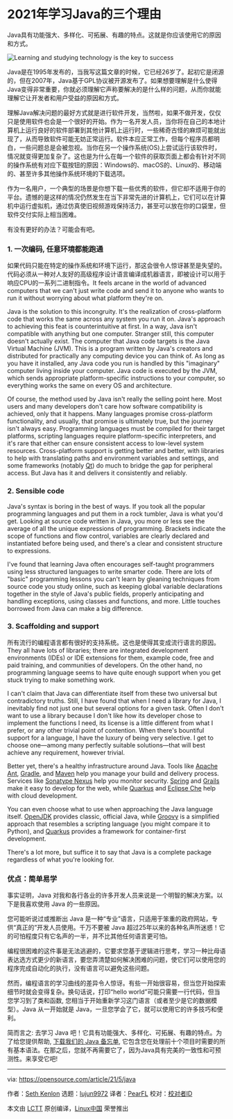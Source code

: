 [#]: subject: (3 reasons to learn Java in 2021)
[#]: via: (https://opensource.com/article/21/5/java)
[#]: author: (Seth Kenlon https://opensource.com/users/seth)
[#]: collector: (lujun9972)
[#]: translator: (PearFL)
[#]: reviewer: ( )
[#]: publisher: ( )
[#]: url: ( )

2021年学习Java的三个理由
======
Java具有功能强大、多样化、可拓展、有趣的特点。这就是你应该使用它的原因和方式。

![Learning and studying technology is the key to success][1]

Java是在1995年发布的，当我写这篇文章的时候，它已经26岁了。起初它是闭源的，但在2007年，Java基于GPL协议被开源发布了。如果想要理解是什么使得Java变得非常重要，你就必须理解它声称要解决的是什么样的问题，从而你就能理解它让开发者和用户受益的原因和方式。

理解Java解决问题的最好方式就是进行软件开发，当然啦，如果不做开发，仅仅只是使用软件也会是一个很好的开始。作为一名开发人员，当你将在自己的本地计算机上运行良好的软件部署到其他计算机上运行时，一些稀奇古怪的麻烦可能就出现了，从而导致软件可能无妨正常运行。软件本应正常工作，但每个程序员都明白，一些问题总是会被忽视。当你在另一个操作系统(OS)上尝试运行该软件时，情况就变得更加复杂了。这也是为什么在每一个软件的获取页面上都会有针对不同的操作系统有对应下载按钮的原因：Windows的、macOS的、Linux的、移动端的、甚至许多其他操作系统环境的下载选项。

作为一名用户，一个典型的场景是你想下载一些优秀的软件，但它却不适用于你的平台。遗憾的是这样的情况仍然发生在当下非常先进的计算机上，它们可以在计算机中运行虚拟机，通过仿真使旧视频游戏保持活力，甚至可以放在你的口袋里，但软件交付实际上相当困难。

有没有更好的办法？可能会有吧。

### 1\. 一次编码, 任意环境都能跑通

如果代码只能在特定的操作系统和环境下运行，那这会很令人惊讶甚至是失望的。代码必须从一种对人友好的高级程序设计语言编译成机器语言，即被设计可以用于响应CPU的一系列二进制指令。It feels arcane in the world of advanced computers that we can't just write code and send it to anyone who wants to run it without worrying about what platform they're on.

Java is the solution to this incongruity. It's the realization of cross-platform code that works the same across any system you run it on. Java's approach to achieving this feat is counterintuitive at first. In a way, Java isn't compatible with anything but one computer. Stranger still, this computer doesn't actually exist. The computer that Java code targets is the Java Virtual Machine (JVM). This is a program written by Java's creators and distributed for practically any computing device you can think of. As long as you have it installed, any Java code you run is handled by this "imaginary" computer living inside your computer. Java code is executed by the JVM, which sends appropriate platform-specific instructions to your computer, so everything works the same on every OS and architecture.

Of course, the method used by Java isn't really the selling point here. Most users and many developers don't care how software compatibility is achieved, only that it happens. Many languages promise cross-platform functionality, and usually, that promise is ultimately true, but the journey isn't always easy. Programming languages must be compiled for their target platforms, scripting languages require platform-specific interpreters, and it's rare that either can ensure consistent access to low-level system resources. Cross-platform support is getting better and better, with libraries to help with translating paths and environment variables and settings, and some frameworks (notably [Qt][2]) do much to bridge the gap for peripheral access. But Java has it and delivers it consistently and reliably.

### 2\. Sensible code

Java's syntax is boring in the best of ways. If you took all the popular programming languages and put them in a rock tumbler, Java is what you'd get. Looking at source code written in Java, you more or less see the average of all the unique expressions of programming. Brackets indicate the scope of functions and flow control, variables are clearly declared and instantiated before being used, and there's a clear and consistent structure to expressions.

I've found that learning Java often encourages self-taught programmers using less structured languages to write smarter code. There are lots of "basic" programming lessons you can't learn by gleaning techniques from source code you study online, such as keeping global variable declarations together in the style of Java's public fields, properly anticipating and handling exceptions, using classes and functions, and more. Little touches borrowed from Java can make a big difference.

### 3\. Scaffolding and support

所有流行的编程语言都有很好的支持系统。这也是使得其变成流行语言的原因。They all have lots of libraries; there are integrated development environments (IDEs) or IDE extensions for them, example code, free and paid training, and communities of developers. On the other hand, no programming language seems to have quite enough support when you get stuck trying to make something work.

I can't claim that Java can differentiate itself from these two universal but contradictory truths. Still, I have found that when I need a library for Java, I inevitably find not just one but several options for a given task. Often I don't want to use a library because I don't like how its developer chose to implement the functions I need, its license is a little different from what I prefer, or any other trivial point of contention. When there's bountiful support for a language, I have the luxury of being very selective. I get to choose one—among many perfectly suitable solutions—that will best achieve any requirement, however trivial.

Better yet, there's a healthy infrastructure around Java. Tools like [Apache Ant][3], [Gradle][4], and [Maven][5] help you manage your build and delivery process. Services like [Sonatype Nexus][6] help you monitor security. [Spring][7] and [Grails][8] make it easy to develop for the web, while [Quarkus][9] and [Eclipse Che][10] help with cloud development.

You can even choose what to use when approaching the Java language itself. [OpenJDK][11] provides classic, official Java, while [Groovy][12] is a simplified approach that resembles a scripting language (you might compare it to Python), and [Quarkus][13] provides a framework for container-first development.

There's a lot more, but suffice it to say that Java is a complete package regardless of what you're looking for.

### 优点：简单易学

事实证明，Java 对我和各行各业的许多开发人员来说是一个明智的解决方案。以下是我喜欢使用 Java 的一些原因。

您可能听说过或推断出 Java 是一种“专业”语言，只适用于笨重的政府网站，专供“真正的”开发人员使用。千万不要被 Java 超过25年以来的各种名声所迷惑！它的可怕程度只有它名声的一半，并不比其他任何语言更可怕。

编程很困难的这件事是无法逃避的，它要求您基于逻辑进行思考，学习一种比母语表达选方式更少的新语言，要您弄清楚如何解决困难的问题，使它们可以使用您的程序完成自动化的执行，没有语言可以避免这些问题。

然而，编程语言的学习曲线的差异令人惊讶。有些一开始很容易，但当您开始探索细节时就会变得复杂。换句话说，打印“hello world”可能只需要一行代码，但当您学习到了类和函数, 您相当于开始重新学习这门语言（或者至少是它的数据模型）。Java 从一开始就是 Java，一旦您学会了它，就可以使用它的许多技巧和便利。

简而言之: 去学习 Java 吧！它具有功能强大、多样化、可拓展、有趣的特点。为了给您提供帮助, [下载我们的 Java 备忘单][14], 它包含您在处理前十个项目时需要的所有基本语法。在那之后，您就不再需要它了，因为Java具有完美的一致性和可预测性。来享受它吧!

--------------------------------------------------------------------------------

via: https://opensource.com/article/21/5/java

作者：[Seth Kenlon][a]
选题：[lujun9972][b]
译者：[PearFL](https://github.com/PearFL)
校对：[校对者ID](https://github.com/校对者ID)

本文由 [LCTT](https://github.com/LCTT/TranslateProject) 原创编译，[Linux中国](https://linux.cn/) 荣誉推出

[a]: https://opensource.com/users/seth
[b]: https://github.com/lujun9972
[1]: https://opensource.com/sites/default/files/styles/image-full-size/public/lead-images/studying-books-java-couch-education.png?itok=C9gasCXr (Learning and studying technology is the key to success)
[2]: http://qt.io
[3]: https://ant.apache.org/
[4]: https://gradle.org
[5]: https://spring.io/guides/gs/maven
[6]: https://www.sonatype.com/products/repository-pro
[7]: http://spring.io
[8]: https://grails.org
[9]: https://opensource.com/article/21/4/quarkus-tutorial
[10]: https://opensource.com/article/19/10/cloud-ide-che
[11]: http://adoptopenjdk.net
[12]: https://opensource.com/article/20/12/groovy
[13]: https://developers.redhat.com/products/quarkus/getting-started
[14]: https://opensource.com/downloads/java-cheat-sheet
